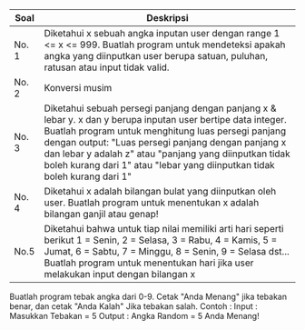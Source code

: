 | Soal  | Deskripsi                                                                                                                                                                                                                                                                                                                                                        |
| ----- | ---------------------------------------------------------------------------------------------------------------------------------------------------------------------------------------------------------------------------------------------------------------------------------------------------------------------------------------------------------------- |
| No. 1 | Diketahui x sebuah angka inputan user dengan range 1 <= x <= 999. Buatlah program untuk mendeteksi apakah angka yang diinputkan user berupa satuan, puluhan, ratusan atau input tidak valid.                                                                                                                                                                     |
| No. 2 | Konversi musim                                                                                                                                                                                                                                                                                                                                                   |
| No. 3 | Diketahui sebuah persegi panjang dengan panjang x & lebar y. x dan y berupa inputan user bertipe data integer. Buatlah program untuk menghitung luas persegi panjang dengan output: "Luas persegi panjang dengan panjang x dan lebar y adalah z" atau "panjang yang diinputkan tidak boleh kurang dari 1" atau "lebar yang diinputkan tidak boleh kurang dari 1" |
| No. 4 | Diketahui x adalah bilangan bulat yang diinputkan oleh user. Buatlah program untuk menentukan x adalah bilangan ganjil atau genap!                                                                                                                                                                                                                               |
| No.5  | Diketahui bahwa untuk tiap nilai memiliki arti hari seperti berikut 1 = Senin, 2 = Selasa, 3 = Rabu, 4 = Kamis, 5 = Jumat, 6 = Sabtu, 7 = Minggu, 8 = Senin, 9 = Selasa dst... Buatlah program untuk menentukan hari jika user melakukan input dengan bilangan x                                                                                                 |
Buatlah program tebak angka dari 0-9.
Cetak "Anda Menang" jika tebakan benar, dan cetak "Anda Kalah" Jika tebakan salah.
Contoh :
Input :
Masukkan Tebakan = 5
Output :
Angka Random = 5
Anda Menang!